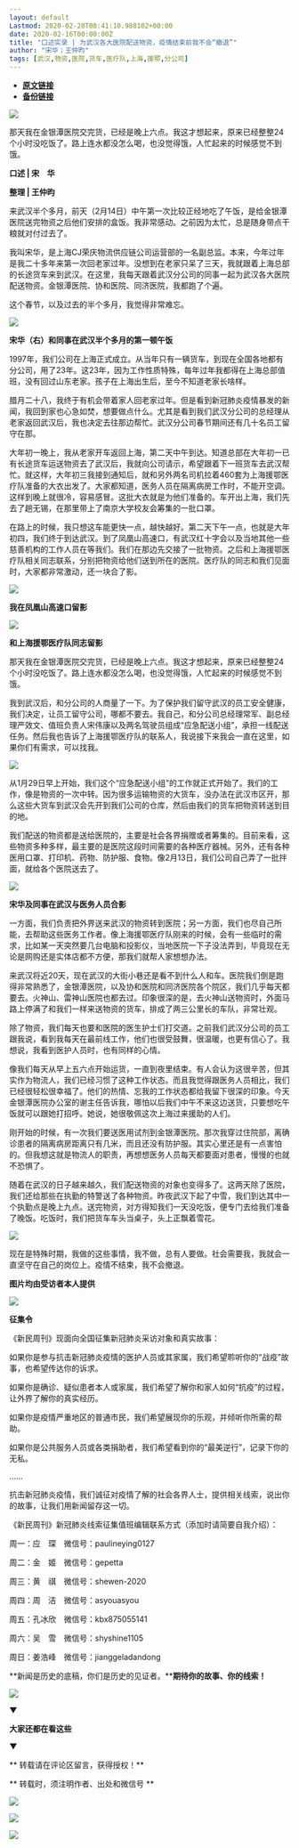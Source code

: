 ```yaml
---
layout: default
Lastmod: 2020-02-28T08:41:10.988102+00:00
date: 2020-02-16T00:00:00Z
title: "口述实录 | 为武汉各大医院配送物资，疫情结束前我不会“撤退”"
author: "宋华；王仲昀"
tags: [武汉,物资,医院,货车,医疗队,上海,援鄂,分公司]
---
```


* [**原文链接**](http://mp.weixin.qq.com/s?__biz=MTUzMDQzNjMwMQ==&mid=2652825314&idx=2&sn=864f92da4f245be6fb98fdead3c83a2c&chksm=68ed2b405f9aa2568c890daf583d259d311e1b9a9d2c4235b0eb5814a0119614675d48135dc0#rd)
* [**备份链接**](http://archive.ph/pOmEh)


![](/images/post/4c42c553070db3539d04a7c157f4313d.jpg)

那天我在金银潭医院交完货，已经是晚上六点。我这才想起来，原来已经整整24个小时没吃饭了。路上连水都没怎么喝，也没觉得饿，人忙起来的时候感觉不到饿。

**口述 | 宋　华**

**整理 | 王仲昀**  

来武汉半个多月，前天（2月14日）中午第一次比较正经地吃了午饭，是给金银潭医院送完物资之后他们安排的盒饭。我非常感动。之前因为太忙，总是随身带点干粮就对付过去了。

我叫宋华，是上海CJ荣庆物流供应链公司运营部的一名副总监。本来，今年过年是我二十多年来第一次回老家过年。没想到在老家只呆了三天，我就跟着上海总部的长途货车来到武汉。在这里，我每天跟着武汉分公司的同事一起为武汉各大医院配送物资。金银潭医院、协和医院、同济医院，我都跑了个遍。

这个春节，以及过去的半个多月，我觉得非常难忘。

![](/images/post/7c8e495a54114b01efd6e3aa55df863d.jpg)

**宋华（右）和同事在武汉半个多月的第一顿午饭**  

1997年，我们公司在上海正式成立。从当年只有一辆货车，到现在全国各地都有分公司，用了23年。这23年，因为工作性质特殊，每年过年我都得在上海总部值班，没有回过山东老家。孩子在上海出生后，至今不知道老家长啥样。

腊月二十八，我终于有机会带着家人回老家过年。但是看到新冠肺炎疫情暴发的新闻，我回到家也心急如焚，想要做点什么。尤其是看到我们武汉分公司的总经理从老家返回武汉后，我也决定去往那边帮忙。武汉分公司春节期间还有几十名员工留守在那。

大年初一晚上，我从老家开车返回上海，第二天中午到达。知道总部在大年初一已有长途货车运送物资去了武汉后，我就向公司请示，希望跟着下一班货车去武汉帮忙。就这样，大年初三我接到通知后，就和另外两名司机拉着460套为上海援鄂医疗队准备的大衣出发了。大家都知道，医务人员在隔离病房工作时，不能开空调。这样到晚上就很冷，容易感冒。这批大衣就是为他们准备的。车开出上海，我们先去了趟无锡，在那里带上了南京大学校友会筹集的一批口罩。

在路上的时候，我只想这车能更快一点，越快越好。第二天下午一点，也就是大年初四，我们终于到达武汉。到了凤凰山高速口，有武汉红十字会以及当地其他一些慈善机构的工作人员在等我们。我们在那边先交接了一批物资。之后和上海援鄂医疗队相关同志联系，分别把物资给他们送到所在的医院。医疗队的同志和我们见面时，大家都非常激动，还一块合了影。

![](/images/post/c813b317a6c11bfc6d31a9b6d610a2dc.jpg)

**我在凤凰山高速口留影**  

![](/images/post/9b3e4bb419c8857452e2e5caa45a2bc3.jpg)

**和上海援鄂医疗队同志留影**  

那天我在金银潭医院交完货，已经是晚上六点。我这才想起来，原来已经整整24个小时没吃饭了。路上连水都没怎么喝，也没觉得饿，人忙起来的时候感觉不到饿。

我到武汉后，和分公司的人商量了一下。为了保护我们留守武汉的员工安全健康，我们决定，让员工留守公司，哪都不要去。我自己，和分公司总经理常军、副总经理严效文、值班负责人宋伟康以及两名驾驶员组成“应急配送小组”，承担一线配送任务。然后我也告诉了上海援鄂医疗队的联系人，我说接下来我会一直在这里，如果你们有需求，可以找我。

![](/images/post/4c2ea08268fa9518aa1eb810f3170f7b.jpg)

从1月29日早上开始，我们这个“应急配送小组”的工作就正式开始了。我们的工作，像是物资的一次中转。因为很多运输物资的大货车，没办法在武汉市区开，那么这些大货车到武汉会先开到我们公司的仓库，然后由我们的货车把物资转送到目的地。  

我们配送的物资都是送给医院的，主要是社会各界捐赠或者筹集的。目前来看，这些物资多种多样，最主要的是医院这段时间需要的各种医疗器械。另外，还有各种医用口罩、打印机、药物、防护服、食物。像2月13日，我们公司自己弄了一批拌面，就给各个医院送去了。

![](/images/post/f292d9e01c05059e8082a47a2fed4dce.jpg)

**宋华及同事在武汉与医务人员合影**  

一方面，我们负责把外界送来武汉的物资转到医院；另一方面，我们也尽自己所能，去帮助这些医务工作者。像上海援鄂医疗队刚来的时候，会有一些临时的需求，比如某一天突然要几台电脑和投影仪，当地医院一下子没法弄到，毕竟现在无论是网购还是实体店都不方便，那我们就帮人家想想办法。

来武汉将近20天，现在武汉的大街小巷还是看不到什么人和车。医院我们倒是跑得非常熟悉了，金银潭医院，以及协和医院和同济医院各个院区，我们几乎每天都要去。火神山、雷神山医院也都去过。印象很深的是，去火神山送物资时，外面马路上停满了和我们一样来送物资的货车，排成了两三公里长的车队，非常壮观。

除了物资，我们每天也要和医院的医生护士们打交道。之前我们武汉分公司的员工跟我说，看到我每天在最前线工作，他们也很受鼓舞，很温暖，也更有信心了。我想说，我看到医护人员时，也有同样的心情。

像我们每天从早上五六点开始运货，一直到夜里结束。有人会认为这很辛苦，但其实作为物流人，我们已经习惯了这种工作状态。而且我觉得跟医务人员相比，我们已经很轻松很幸福了。他们的热情、忘我的工作状态都给我留下很深的印象。今天金银潭医院办公室的谢主任告诉我，哪怕以后我们中午不来这边送货，只要想吃午饭就可以跟她打招呼。她说，她很敬佩这次上海过来援助的人们。

刚开始的时候，有一次我们要送医用试剂到金银潭医院。那次我穿过住院部，离确诊患者的隔离病房距离只有几米，而且还没有防护服。其实心里还是有一点害怕的。但我想这就是物流人的职责，再想想医务人员每天都要面对患者，慢慢的也就不恐惧了。

随着在武汉的日子越来越久，我们配送物资的对象也变得多了。这两天除了医院，我们还给那些在执勤的特警送了各种物资。昨夜武汉下起了中雪，我们到达其中一个执勤点是晚上九点。送完物资，对方得知我们一天没吃饭，便专门去给我们准备了晚饭。吃饭时，我们把货车车头当桌子，头上正飘着雪花。

![](/images/post/48e977d32684063382767c9d0f7f2a5e.jpg)

现在是特殊时期，我做的这些事情，我不做，总有人要做。社会需要我，我就会一直坚守在自己的岗位上。疫情不结束，我不会撤退。

**图片均由受访者本人提供**

![](/images/post/3397bbdf9853726ded83d37bf6ea4d7e.jpg)

**征集令**

《新民周刊》现面向全国征集新冠肺炎采访对象和真实故事：

如果你是参与抗击新冠肺炎疫情的医护人员或其家属，我们希望聆听你的“战疫”故事，也希望传达你的诉求。

如果你是确诊、疑似患者本人或家属，我们希望了解你和家人如何“抗疫”的过程，让外界了解你的真实经历。

如果你是疫情严重地区的普通市民，我们希望展现你的乐观，并倾听你所需的帮助。

如果你是公共服务人员或各类捐助者，我们希望看到你的“最美逆行”，记录下你的无私。

……

抗击新冠肺炎疫情，我们诚征对疫情了解的社会各界人士，提供相关线索，说出你的故事，让我们用新闻留存这一切。

《新民周刊》新冠肺炎线索征集值班编辑联系方式（添加时请简要自我介绍）：

周一：应　琛　微信号：paulineying0127

周二：金　姬　微信号：gepetta

周三：黄　祺　微信号：shewen-2020

周四：周　洁　微信号：asyouasyou

周五：孔冰欣　微信号：kbx875055141

周六：吴　雪　微信号：shyshine1105

周日：姜浩峰　微信号：jianggeladandong

**新闻是历史的底稿，你们是历史的见证者。****期待你的故事、你的线索！**

![](/images/post/1f5d8391583e261a286fb4c68551cf83.jpg)

▼

**大家还都在看这些**

▼

** 转载请在评论区留言，获得授权！**  

** 转载时，须注明作者、出处和微信号 **

![](/images/post/3d753d8011d003fd66b3cc1d4a0cf93b.jpg)

![](/images/post/138ba5662d69bd2d2bf9abf3be64f601.jpg)

![](/images/post/003431c0df502fde6b7ab99e3905a00a.jpg)

